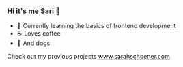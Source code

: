### Hi it's me Sari 👋

- 🌱 Currently learning the basics of frontend development
- ☕  Loves coffee
- 🐶 And dogs

Check out my previous projects www.sarahschoener.com


